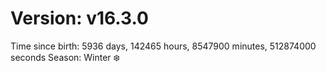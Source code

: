 # Version: v16.3.0
Time since birth: 5936 days, 142465 hours, 8547900 minutes, 512874000 seconds
Season: Winter ❄️
